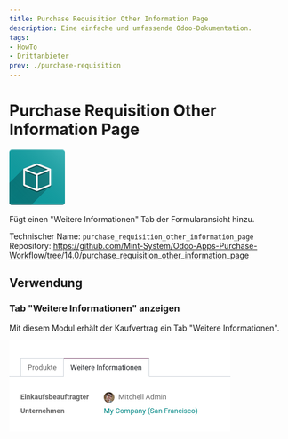 ```yaml
---
title: Purchase Requisition Other Information Page
description: Eine einfache und umfassende Odoo-Dokumentation.
tags:
- HowTo
- Drittanbieter
prev: ./purchase-requisition
---
```

# Purchase Requisition Other Information Page
![icon_oms_box](assets/icon_oms_box.png)

Fügt einen "Weitere Informationen" Tab der Formularansicht hinzu.

Technischer Name: `purchase_requisition_other_information_page`\
Repository: <https://github.com/Mint-System/Odoo-Apps-Purchase-Workflow/tree/14.0/purchase_requisition_other_information_page>

## Verwendung

### Tab "Weitere Informationen" anzeigen

Mit diesem Modul erhält der Kaufvertrag ein Tab "Weitere Informationen".

![](assets/Purchase%20Requisition%20Other%20Information%20Page.png)

